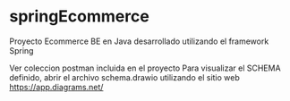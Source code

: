 # springEcommerce
Proyecto Ecommerce BE en Java desarrollado utilizando el framework Spring

Ver coleccion postman incluida en el proyecto
Para visualizar el SCHEMA definido, abrir el archivo schema.drawio utilizando el sitio web https://app.diagrams.net/
